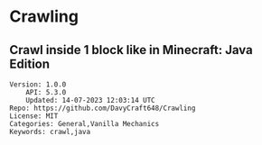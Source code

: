 # Crawling
## Crawl inside 1 block like in Minecraft: Java Edition
```properties
Version: 1.0.0
    API: 5.3.0
    Updated: 14-07-2023 12:03:14 UTC
Repo: https://github.com/DavyCraft648/Crawling
License: MIT
Categories: General,Vanilla Mechanics
Keywords: crawl,java
```